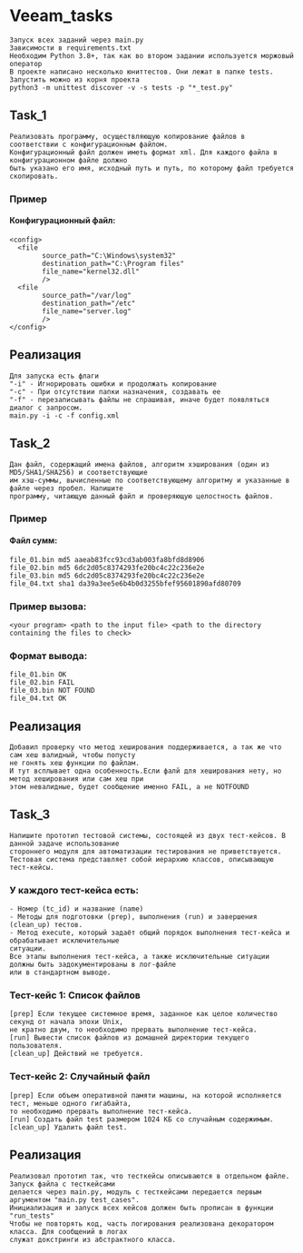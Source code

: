 # Veeam_tasks

    Запуск всех заданий через main.py
    Зависимости в requirements.txt
    Необходим Python 3.8+, так как во втором задании используется моржовый оператор
    В проекте написано несколько юниттестов. Они лежат в папке tests. Запустить можно из корня проекта
    python3 -m unittest discover -v -s tests -p "*_test.py"

## Task_1
    Реализовать программу, осуществляющую копирование файлов в соответствии с конфигурационным файлом.  
    Конфигурационный файл должен иметь формат xml. Для каждого файла в конфигурационном файле должно  
    быть указано его имя, исходный путь и путь, по которому файл требуется скопировать.

### Пример
#### Конфигурационный файл:
    <config>
      <file
            source_path="C:\Windows\system32"
            destination_path="C:\Program files"
            file_name="kernel32.dll"
            />
      <file
            source_path="/var/log"
            destination_path="/etc"
            file_name="server.log"
            />
    </config>
## Реализация
    Для запуска есть флаги
    "-i" - Игнорировать ошибки и продолжать копирование
    "-с" - При отсутствии папки назначения, создавать ее
    "-f" - перезаписывать файлы не спрашивая, иначе будет появляться диалог с запросом.
    main.py -i -c -f config.xml

## Task_2
    Дан файл, содержащий имена файлов, алгоритм хэширования (один из MD5/SHA1/SHA256) и соответствующие  
    им хэш-суммы, вычисленные по соответствующему алгоритму и указанные в файле через пробел. Напишите  
    программу, читающую данный файл и проверяющую целостность файлов.

### Пример
#### Файл сумм:
    file_01.bin md5 aaeab83fcc93cd3ab003fa8bfd8d8906
    file_02.bin md5 6dc2d05c8374293fe20bc4c22c236e2e
    file_03.bin md5 6dc2d05c8374293fe20bc4c22c236e2e
    file_04.txt sha1 da39a3ee5e6b4b0d3255bfef95601890afd80709
### Пример вызова:  
    <your program> <path to the input file> <path to the directory containing the files to check>
### Формат вывода:
    file_01.bin OK
    file_02.bin FAIL
    file_03.bin NOT FOUND
    file_04.txt OK
## Реализация
    Добавил проверку что метод хеширования поддерживается, а так же что сам хеш валидный, чтобы попусту  
    не гонять хеш функции по файлам. 
    И тут всплывает одна особенность.Если фалй для хеширования нету, но метод хеширования или сам хеш при  
    этом невалидные, будет сообщение именно FAIL, а не NOTFOUND

## Task_3
    Напишите прототип тестовой системы, состоящей из двух тест-кейсов. В данной задаче использование  
    стороннего модуля для автоматизации тестирования не приветствуется.  
    Тестовая система представляет собой иерархию классов, описывающую тест-кейсы.  
### У каждого тест-кейса есть:
    - Номер (tc_id) и название (name)
    - Методы для подготовки (prep), выполнения (run) и завершения (clean_up) тестов. 
    - Метод execute, который задаёт общий порядок выполнения тест-кейса и обрабатывает исключительные  
    ситуации. 
    Все этапы выполнения тест-кейса, а также исключительные ситуации должны быть задокументированы в лог-файле  
    или в стандартном выводе.

### Тест-кейс 1: Список файлов
    [prep] Если текущее системное время, заданное как целое количество секунд от начала эпохи Unix,  
    не кратно двум, то необходимо прервать выполнение тест-кейса.
    [run] Вывести список файлов из домашней директории текущего пользователя.
    [clean_up] Действий не требуется.
### Тест-кейс 2: Случайный файл
    [prep] Если объем оперативной памяти машины, на которой исполняется тест, меньше одного гигабайта,  
    то необходимо прервать выполнение тест-кейса.
    [run] Создать файл test размером 1024 КБ со случайным содержимым.
    [clean_up] Удалить файл test.
## Реализация
    Реализовал прототип так, что тесткейсы описываются в отдельном файле. Запуск файла с тесткейсами  
    делается через main.py, модуль с тесткейсами передается первым аргументом "main.py test_cases".
    Инициализация и запуск всех кейсов должен быть прописан в функции "run_tests"
    Чтобы не повторять код, часть логирования реализована декоратором класса. Для сообщений в логах  
    служат докстринги из абстрактного класса.
    
